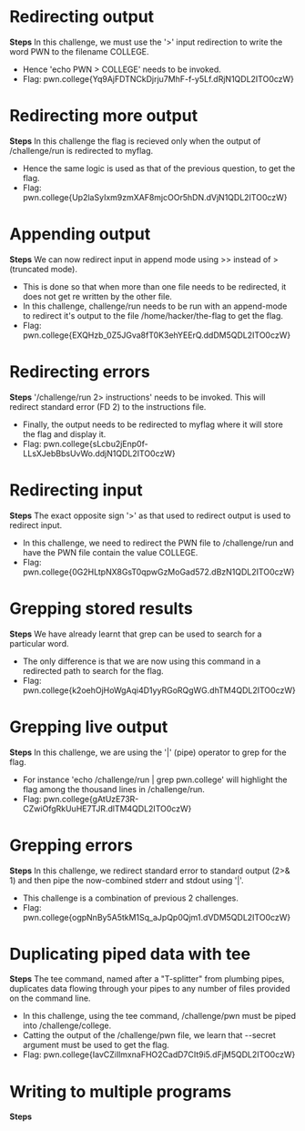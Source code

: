 # Redirecting output
**Steps** In this challenge, we must use the '>' input redirection to write the word PWN to the filename COLLEGE.
- Hence 'echo PWN > COLLEGE' needs to be invoked.
- Flag: pwn.college{Yq9AjFDTNCkDjrju7MhF-f-y5Lf.dRjN1QDL2ITO0czW}
# Redirecting more output
**Steps** In this challenge the flag is recieved only when the output of /challenge/run is redirected to myflag.
- Hence the same logic is used as that of the previous question, to get the flag.
- Flag: pwn.college{Up2laSyIxm9zmXAF8mjcOOr5hDN.dVjN1QDL2ITO0czW}
# Appending output
**Steps** We can now redirect input in append mode using >> instead of > (truncated mode).
- This is done so that when more than one file needs to be redirected, it does not get re written by the other file.
- In this challenge, challenge/run needs to be run with an append-mode to redirect it's output to the file /home/hacker/the-flag to get the flag.
- Flag: pwn.college{EXQHzb_0Z5JGva8fT0K3ehYEErQ.ddDM5QDL2ITO0czW}
# Redirecting errors 
**Steps** '/challenge/run 2> instructions' needs to be invoked. This will redirect standard error (FD 2) to the instructions file.
- Finally, the output needs to be redirected to myflag where it will store the flag and display it.
- Flag:  pwn.college{sLcbu2jEnp0f-LLsXJebBbsUvWo.ddjN1QDL2ITO0czW}
# Redirecting input
**Steps** The exact opposite sign '>' as that used to redirect output is used to redirect input.
- In this challenge, we need to redirect the PWN file to /challenge/run and have the PWN file contain the value COLLEGE.
- Flag: pwn.college{0G2HLtpNX8GsT0qpwGzMoGad572.dBzN1QDL2ITO0czW}
# Grepping stored results
**Steps** We have already learnt that grep can be used to search for a particular word.
- The only difference is that we are now using this command in a redirected path to search for the flag.
- Flag: pwn.college{k2oehOjHoWgAqi4D1yyRGoRQgWG.dhTM4QDL2ITO0czW}
# Grepping live output
**Steps** In this challenge, we are using the '|' (pipe) operator to grep for the flag.
- For instance 'echo /challenge/run | grep pwn.college' will highlight the flag among the thousand lines in /challenge/run.
- Flag: pwn.college{gAtUzE73R-CZwiOfgRkUuHE7TJR.dlTM4QDL2ITO0czW}
# Grepping errors
**Steps** In this challenge, we redirect standard error to standard output (2>& 1) and then pipe the now-combined stderr and stdout using '|'.
- This challenge is a combination of previous 2 challenges.
- Flag: pwn.college{ogpNnBy5A5tkM1Sq_aJpQp0Qjm1.dVDM5QDL2ITO0czW}
# Duplicating piped data with tee
**Steps** The tee command, named after a "T-splitter" from plumbing pipes, duplicates data flowing through your pipes to any number of files provided on the command line.
- In this challenge, using the tee command, /challenge/pwn must be piped into /challenge/college.
- Catting the output of the /challenge/pwn file, we learn that --secret argument must be used to get the flag.
- Flag: pwn.college{IavCZiIlmxnaFHO2CadD7CIt9i5.dFjM5QDL2ITO0czW}
# Writing to multiple programs
**Steps**
